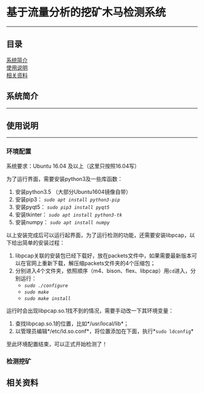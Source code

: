 # 基于流量分析的挖矿木马检测系统 #
****

## 目录 ##
[系统简介](#系统简介)    
[使用说明](#使用说明)    
[相关资料](#相关资料)


## 系统简介 ##
----------------------

## 使用说明 ##
-----------------------

### 环境配置 ###

系统要求：Ubuntu 16.04 及以上（这里只按照16.04写）

为了运行界面，需要安装python3及一些库函数：

1.  安装python3.5 （大部分Ubuntu1604镜像自带）
2.  安装pip3：  *`sudo apt install python3-pip`*
3.  安装pyqt5：  *`sudo pip3 install pyqt5`*
4.  安装tkinter：  *`sudo apt install python3-tk`*
5.  安装numpy：  *`sudo apt install numpy`*

以上安装完成后可以运行起界面，为了运行检测的功能，还需要安装libpcap，以下给出简单的安装过程：

1.  libpcap关联的安装包已经下载好，放在packets文件中，如果需要最新版本可以在官网上重新下载，解压缩packets文件夹的4个压缩包；
2.  分别进入4个文件夹，依照顺序（m4、bison、flex、libpcap）用`cd`进入，分别运行：
     - *`sudo ./configure`*
     - *`sudo make`*
     - *`sudo make install`*

运行时会出现libpcap.so.1找不到的情况，需要手动改一下其环境变量：

1.  查找libpcap.so.1的位置，比如*/usr/local/lib*；
2.  以管理员编辑*/etc/ld.so.conf*，将位置添加在下面，执行*`sudo ldconfig`*

至此环境配置结束，可以正式开始检测了！

### 检测挖矿 ###

## 相关资料 ##